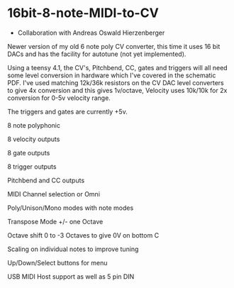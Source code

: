 # 16bit-8-note-MIDI-to-CV

* Collaboration with Andreas Oswald Hierzenberger

Newer version of my old 6 note poly CV converter, this time it uses 16 bit DACs and has the facility for autotune (not yet implemented). 

Using a teensy 4.1, the CV's, Pitchbend, CC, gates and triggers will all need some level conversion in hardware which I've covered in the schematic PDF. I've used matching 12k/36k resistors on the CV DAC level converters to give 4x conversion and this gives 1v/octave, Velocity uses 10k/10k for 2x conversion for 0-5v velocity range.

The triggers and gates are currently +5v.

8 note polyphonic

8 velocity outputs

8 gate outputs

8 trigger outputs

Pitchbend and CC outputs

MIDI Channel selection or Omni

Poly/Unison/Mono modes with note modes

Transpose Mode +/- one Octave

Octave shift 0 to -3 Octaves to give 0V on bottom C

Scaling on individual notes to improve tuning

Up/Down/Select buttons for menu

USB MIDI Host support as well as 5 pin DIN

